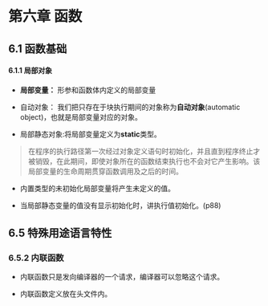 # 第六章 函数

## 6.1 函数基础

#### 6.1.1 局部对象

* **局部变量：** 形参和函数体内定义的局部变量

* 自动对象： 我们把只存在于块执行期间的对象称为**自动对象**(automatic object)，也就是局部变量对应的对象。

* 局部静态对象:将局部变量定义为**static**类型。

> 在程序的执行路径第一次经过对象定义语句时初始化，并且直到程序终止才被销毁，在此期间，即使对象所在的函数结束执行也不会对它产生影响。该局部变量的生命周期贯穿函数调用及之后的时间。

* 内置类型的未初始化局部变量将产生未定义的值。

* 当局部静态变量的值没有显示初始化时，讲执行值初始化。(p88)

## 6.5 特殊用途语言特性

### 6.5.2 内联函数

* 内联函数只是发向编译器的一个请求，编译器可以忽略这个请求。

* 内联函数定义放在头文件内。 

